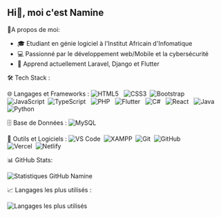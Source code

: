 ## Hi👋, moi c'est Namine
🔗A propos de moi:
- 🎓 Etudiant en génie logiciel à l'Institut Africain d'Infomatique
- 💻 Passionné par le développement web/Mobile et la cybersécurité
- 🌱 Apprend actuellement Laravel, Django et Flutter

🛠️ Tech Stack  :

🌐 Langages et Frameworks  :
![HTML5](https://img.shields.io/badge/HTML5-%23E34F26.svg?style=flat&logo=html5&logoColor=white) &nbsp;
![CSS3](https://img.shields.io/badge/CSS3-%231572B6.svg?style=flat&logo=css3&logoColor=white)&nbsp;
![Bootstrap](https://img.shields.io/badge/Bootstrap-%23563D7C.svg?style=flat&logo=bootstrap&logoColor=white)&nbsp;
![JavaScript](https://img.shields.io/badge/JavaScript-%23F7DF1E.svg?style=flat&logo=javascript&logoColor=black)&nbsp; 
![TypeScript](https://img.shields.io/badge/TypeScript-%23007ACC.svg?style=flat&logo=typescript&logoColor=white) &nbsp;
![PHP](https://img.shields.io/badge/PHP-%23777BB4.svg?style=flat&logo=php&logoColor=white)  &nbsp;
![Flutter](https://img.shields.io/badge/Flutter-%2302569B.svg?style=flat&logo=flutter&logoColor=white)  &nbsp;
![C#](https://img.shields.io/badge/C%23-68217A?style=flat&logo=csharp&logoColor=white) &nbsp;
![React](https://img.shields.io/badge/React-%2361DAFB.svg?style=flat&logo=react&logoColor=black)  &nbsp;
![Java](https://img.shields.io/badge/Java-%23ED8B00.svg?style=flat&logo=openjdk&logoColor=white)  &nbsp;
![Python](https://img.shields.io/badge/Python-%233776AB.svg?style=flat&logo=python&logoColor=white)  

🗄️ Base de Données  :
![MySQL](https://img.shields.io/badge/MySQL-%234479A1.svg?style=flat&logo=mysql&logoColor=white)  

🔧 Outils et Logiciels  :
![VS Code](https://img.shields.io/badge/VS%20Code-%23007ACC.svg?style=flat&logo=visual-studio-code&logoColor=white)&nbsp;
![XAMPP](https://img.shields.io/badge/XAMPP-%23FB7A24.svg?style=flat&logo=xampp&logoColor=white)&nbsp;
![Git](https://img.shields.io/badge/Git-%23F05033.svg?style=flat&logo=git&logoColor=white)&nbsp;
![GitHub](https://img.shields.io/badge/GitHub-%23181717.svg?style=flat&logo=github&logoColor=white)&nbsp;  
![Vercel](https://img.shields.io/badge/Vercel-%23000000.svg?style=flat&logo=vercel&logoColor=white)&nbsp;
![Netlify](https://img.shields.io/badge/Netlify-%23000000.svg?style=flat&logo=netlify&logoColor=white)

📊 GitHub Stats:

![Statistiques GitHub Namine](https://github-readme-stats.vercel.app/api?username=NamineBd&show_icons=true&theme=light)

📈 Langages les plus utilisés :

![Langages les plus utilisés](https://github-readme-stats.vercel.app/api/top-langs/?username=NamineBd&layout=compact&theme=light)

<!--
**NamineBd/NamineBd** is a ✨ _special_ ✨ repository because its `README.md` (this file) appears on your GitHub profile.

Here are some ideas to get you started:

- 🔭 I’m currently working on ...
- 🌱 I’m currently learning ...
- 👯 I’m looking to collaborate on ...
- 🤔 I’m looking for help with ...
- 💬 Ask me about ...
- 📫 How to reach me: ...
- 😄 Pronouns: ...
- ⚡ Fun fact: ...
-->

